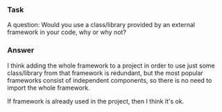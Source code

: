 ### Task
A question:
Would you use a class/library provided by an external framework in your code, why or why not?

### Answer
I think adding the whole framework to a project in order to use just some class/library from that framework is redundant, but the most popular frameworks consist of independent components, so there is no need to import the whole framework.

If framework is already used in the project, then I think it's ok.